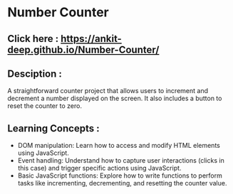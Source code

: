 # Number Counter

## Click here :  https://ankit-deep.github.io/Number-Counter/


## Desciption : 
A straightforward counter project that allows users to increment and decrement a number displayed on the screen. It also includes a button to reset the counter to zero.

## Learning Concepts : 

- DOM manipulation: Learn how to access and modify HTML elements using JavaScript.
- Event handling: Understand how to capture user interactions (clicks in this case) and trigger specific actions using JavaScript.
- Basic JavaScript functions: Explore how to write functions to perform tasks like incrementing, decrementing, and resetting the counter value.
